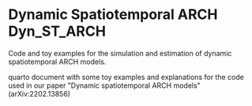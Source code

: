 # Dynamic Spatiotemporal ARCH Dyn_ST_ARCH 

Code and toy examples for the simulation and estimation of dynamic spatiotemporal ARCH models.

quarto document with some toy examples and explanations for the code used in our paper "Dynamic spatiotemporal ARCH models" (arXiv:2202.13856)
